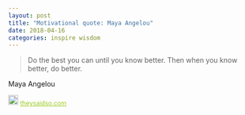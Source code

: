 ```yaml
---
layout: post
title: "Motivational quote: Maya Angelou"
date: 2018-04-16
categories: inspire wisdom
---
```

> Do the best you can until you know better. Then when you know better, do better.

Maya Angelou

<span style="z-index:50;font-size:0.9em;"><img src="https://theysaidso.com/branding/theysaidso.png" height="20" width="20" alt="theysaidso.com"/><a href="https://theysaidso.com" title="Powered by quotes from theysaidso.com" style="color: #9fcc25; margin-left: 4px; vertical-align: middle;">theysaidso.com</a></span>
